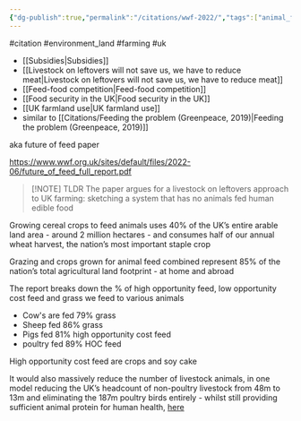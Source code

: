 ```yaml
---
{"dg-publish":true,"permalink":"/citations/wwf-2022/","tags":["animal_feed"],"created":"2025-10-23T17:42:47.048+01:00","updated":"2025-10-27T14:10:16.616+00:00"}
---
```


#citation #environment_land #farming #uk 

- [[Subsidies\|Subsidies]]
- [[Livestock on leftovers will not save us, we have to reduce meat\|Livestock on leftovers will not save us, we have to reduce meat]]
- [[Feed-food competition\|Feed-food competition]]
- [[Food security in the UK\|Food security in the UK]] 
- [[UK farmland use\|UK farmland use]]
- similar to [[Citations/Feeding the problem (Greenpeace, 2019)\|Feeding the problem (Greenpeace, 2019)]]

aka future of feed paper

https://www.wwf.org.uk/sites/default/files/2022-06/future_of_feed_full_report.pdf

> [!NOTE] TLDR
> The paper argues for a livestock on leftovers approach to UK farming: sketching a system that has no animals fed human edible food

Growing cereal crops to feed animals uses 40% of the UK’s entire arable land area - around 2 million hectares - and consumes half of our annual wheat harvest, the nation’s most important staple crop

Grazing and crops grown for animal feed combined represent 85% of the nation’s total agricultural land footprint - at home and abroad

The report breaks down the % of high opportunity feed, low opportunity cost feed and grass we feed to various animals
- Cow's are fed 79% grass
- Sheep fed 86% grass
- Pigs fed 81% high opportunity cost feed
- poultry fed 89% HOC feed

High opportunity cost feed are crops and soy cake

It would also massively reduce the number of livestock animals, in one model reducing the UK’s headcount of non-poultry livestock from 48m to 13m and eliminating the 187m poultry birds entirely - whilst still providing sufficient animal protein for human health, [here](https://doi.org/10.1016/j.jclepro.2019.01.329)